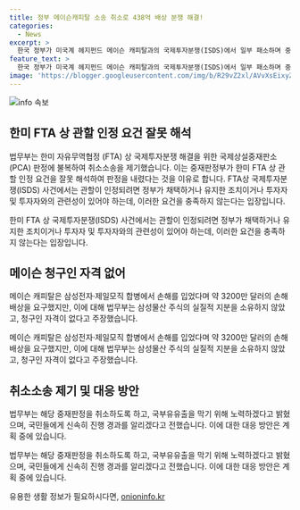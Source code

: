 ```yaml
---
title: 정부 메이슨캐피탈 소송 취소로 438억 배상 분쟁 해결!
categories:
  - News
excerpt: >
  한국 정부가 미국계 헤지펀드 메이슨 캐피탈과의 국제투자분쟁(ISDS)에서 일부 패소하며 중재 판정에 불복 절차를 개시한다. 이는 한미 FTA 관할 인정 요건을 잘못 해석해 청구인 자격 없다는 주장에 근거한 조치로, 정부는 이를 바로잡기 위해 취소소송을 제기했다. 이에 대한 법무부의 입장과 관련하여 국부유출을 막기 위해 국민의 알권리 보장을 위한 노력과 신속한 정보 제공을 약속했다. (단어 수: 103)
feature_text: >
  한국 정부가 미국계 헤지펀드 메이슨 캐피탈과의 국제투자분쟁(ISDS)에서 일부 패소하며 중재 판정에 불복 절차를 개시한다. 이는 한미 FTA 관할 인정 요건을 잘못 해석해 청구인 자격 없다는 주장에 근거한 조치로, 정부는 이를 바로잡기 위해 취소소송을 제기했다. 이에 대한 법무부의 입장과 관련하여 국부유출을 막기 위해 국민의 알권리 보장을 위한 노력과 신속한 정보 제공을 약속했다. (단어 수: 103)
image: 'https://blogger.googleusercontent.com/img/b/R29vZ2xl/AVvXsEixyZcFfHzMRdzZMjFBmAUKJYCLCGyLL1o632UiGVXcaFdKo_bkvkuCioo0uUKlGfBVcT3P84aROyZIXSBEx3Aw5nCQ3pTgDom1WDC4m8eifvWiAmWEEVb4x6G_l8C0QH225ldMjyaFvpxGEBGNO37VmDTDMHGhJPq73UglMfDca1-0aw/s1600/blogspot.png'
---
```


<p><img src="https://blogger.googleusercontent.com/img/b/R29vZ2xl/AVvXsEixyZcFfHzMRdzZMjFBmAUKJYCLCGyLL1o632UiGVXcaFdKo_bkvkuCioo0uUKlGfBVcT3P84aROyZIXSBEx3Aw5nCQ3pTgDom1WDC4m8eifvWiAmWEEVb4x6G_l8C0QH225ldMjyaFvpxGEBGNO37VmDTDMHGhJPq73UglMfDca1-0aw/s1600/blogspot.png" alt="info 속보" /></p>

<h2>한미 FTA 상 관할 인정 요건 잘못 해석</h2>

<p>법무부는 한미 자유무역협정 (FTA) 상 국제투자분쟁 해결을 위한 국제상설중재판소 (PCA) 판정에 불복하여 취소소송을 제기했습니다. 이는 중재판정부가 한미 FTA 상 관할 인정 요건을 잘못 해석하여 판정을 내렸다는 것을 이유로 합니다. FTA상 국제투자분쟁(ISDS) 사건에서는 관할이 인정되려면 정부가 채택하거나 유지한 조치이거나 투자자 및 투자자와의 관련성이 있어야 하는데, 이러한 요건을 충족하지 않는다는 입장입니다.</p>

<p data-ke-size="size16">한미 FTA 상 국제투자분쟁(ISDS) 사건에서는 관할이 인정되려면 정부가 채택하거나 유지한 조치이거나 투자자 및 투자자와의 관련성이 있어야 하는데, 이러한 요건을 충족하지 않는다는 입장입니다.</p>

<h2>메이슨 청구인 자격 없어</h2>

<p>메이슨 캐피탈은 삼성전자·제일모직 합병에서 손해를 입었다며 약 3200만 달러의 손해배상을 요구했지만, 이에 대해 법무부는 삼성물산 주식의 실질적 지분을 소유하지 않았고, 청구인 자격이 없다고 주장했습니다.</p>

<p data-ke-size="size16">메이슨 캐피탈은 삼성전자·제일모직 합병에서 손해를 입었다며 약 3200만 달러의 손해배상을 요구했지만, 이에 대해 법무부는 삼성물산 주식의 실질적 지분을 소유하지 않았고, 청구인 자격이 없다고 주장했습니다.</p>

<h2>취소소송 제기 및 대응 방안</h2>

<p>법무부는 해당 중재판정을 취소하도록 하고, 국부유유출을 막기 위해 노력하겠다고 밝혔으며, 국민들에게 신속히 진행 경과를 알리겠다고 전했습니다. 이에 대한 대응 방안은 계획 중에 있습니다.</p>

<p data-ke-size="size16">법무부는 해당 중재판정을 취소하도록 하고, 국부유유출을 막기 위해 노력하겠다고 밝혔으며, 국민들에게 신속히 진행 경과를 알리겠다고 전했습니다. 이에 대한 대응 방안은 계획 중에 있습니다.</p>
유용한 생활 정보가 필요하시다면, <a href="https://onioninfo.kr" rel="dofollow">onioninfo.kr</a>


